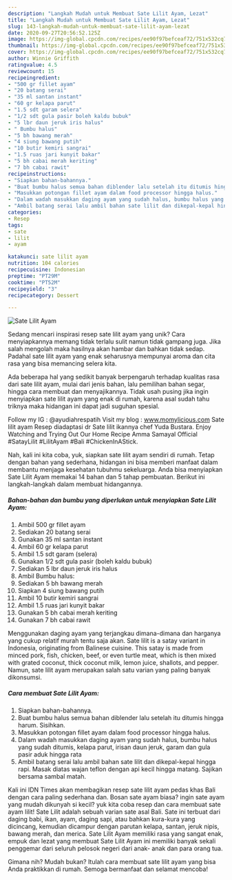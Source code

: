 ```yaml
---
description: "Langkah Mudah untuk Membuat Sate Lilit Ayam, Lezat"
title: "Langkah Mudah untuk Membuat Sate Lilit Ayam, Lezat"
slug: 143-langkah-mudah-untuk-membuat-sate-lilit-ayam-lezat
date: 2020-09-27T20:56:52.125Z
image: https://img-global.cpcdn.com/recipes/ee90f97befceaf72/751x532cq70/sate-lilit-ayam-foto-resep-utama.jpg
thumbnail: https://img-global.cpcdn.com/recipes/ee90f97befceaf72/751x532cq70/sate-lilit-ayam-foto-resep-utama.jpg
cover: https://img-global.cpcdn.com/recipes/ee90f97befceaf72/751x532cq70/sate-lilit-ayam-foto-resep-utama.jpg
author: Winnie Griffith
ratingvalue: 4.5
reviewcount: 15
recipeingredient:
- "500 gr fillet ayam"
- "20 batang serai"
- "35 ml santan instant"
- "60 gr kelapa parut"
- "1.5 sdt garam selera"
- "1/2 sdt gula pasir boleh kaldu bubuk"
- "5 lbr daun jeruk iris halus"
- " Bumbu halus"
- "5 bh bawang merah"
- "4 siung bawang putih"
- "10 butir kemiri sangrai"
- "1.5 ruas jari kunyit bakar"
- "5 bh cabai merah keriting"
- "7 bh cabai rawit"
recipeinstructions:
- "Siapkan bahan-bahannya."
- "Buat bumbu halus semua bahan diblender lalu setelah itu ditumis hingga harum. Sisihkan."
- "Masukkan potongan fillet ayam dalam food processor hingga halus."
- "Dalam wadah masukkan daging ayam yang sudah halus, bumbu halus yang sudah ditumis, kelapa parut, irisan daun jeruk, garam dan gula pasir aduk hingga rata"
- "Ambil batang serai lalu ambil bahan sate lilit dan dikepal-kepal hingga rapi. Masak diatas wajan teflon dengan api kecil hingga matang. Sajikan bersama sambal matah."
categories:
- Resep
tags:
- sate
- lilit
- ayam

katakunci: sate lilit ayam 
nutrition: 104 calories
recipecuisine: Indonesian
preptime: "PT29M"
cooktime: "PT52M"
recipeyield: "3"
recipecategory: Dessert

---
```



![Sate Lilit Ayam](https://img-global.cpcdn.com/recipes/ee90f97befceaf72/751x532cq70/sate-lilit-ayam-foto-resep-utama.jpg)

Sedang mencari inspirasi resep sate lilit ayam yang unik? Cara menyiapkannya memang tidak terlalu sulit namun tidak gampang juga. Jika salah mengolah maka hasilnya akan hambar dan bahkan tidak sedap. Padahal sate lilit ayam yang enak seharusnya mempunyai aroma dan cita rasa yang bisa memancing selera kita.

Ada beberapa hal yang sedikit banyak berpengaruh terhadap kualitas rasa dari sate lilit ayam, mulai dari jenis bahan, lalu pemilihan bahan segar, hingga cara membuat dan menyajikannya. Tidak usah pusing jika ingin menyiapkan sate lilit ayam yang enak di rumah, karena asal sudah tahu triknya maka hidangan ini dapat jadi suguhan spesial.

Follow my IG : @ayudiahrespatih Visit my blog : www.momylicious.com Sate lilit ayam Resep diadaptasi dr Sate lilit ikannya chef Yuda Bustara. Enjoy Watching and Trying Out Our Home Recipe Amma Samayal Official #SatayLilit #LilitAyam #Bali #ChickenInAStick.


Nah, kali ini kita coba, yuk, siapkan sate lilit ayam sendiri di rumah. Tetap dengan bahan yang sederhana, hidangan ini bisa memberi manfaat dalam membantu menjaga kesehatan tubuhmu sekeluarga. Anda bisa menyiapkan Sate Lilit Ayam memakai 14 bahan dan 5 tahap pembuatan. Berikut ini langkah-langkah dalam membuat hidangannya.

<!--inarticleads1-->

##### Bahan-bahan dan bumbu yang diperlukan untuk menyiapkan Sate Lilit Ayam:

1. Ambil 500 gr fillet ayam
1. Sediakan 20 batang serai
1. Gunakan 35 ml santan instant
1. Ambil 60 gr kelapa parut
1. Ambil 1.5 sdt garam (selera)
1. Gunakan 1/2 sdt gula pasir (boleh kaldu bubuk)
1. Sediakan 5 lbr daun jeruk iris halus
1. Ambil  Bumbu halus:
1. Sediakan 5 bh bawang merah
1. Siapkan 4 siung bawang putih
1. Ambil 10 butir kemiri sangrai
1. Ambil 1.5 ruas jari kunyit bakar
1. Gunakan 5 bh cabai merah keriting
1. Gunakan 7 bh cabai rawit


Menggunakan daging ayam yang terjangkau dimana-dimana dan harganya yang cukup relatif murah tentu saja akan. Sate lilit is a satay variant in Indonesia, originating from Balinese cuisine. This satay is made from minced pork, fish, chicken, beef, or even turtle meat, which is then mixed with grated coconut, thick coconut milk, lemon juice, shallots, and pepper. Namun, sate lilit ayam merupakan salah satu varian yang paling banyak dikonsumsi. 

<!--inarticleads2-->

##### Cara membuat Sate Lilit Ayam:

1. Siapkan bahan-bahannya.
1. Buat bumbu halus semua bahan diblender lalu setelah itu ditumis hingga harum. Sisihkan.
1. Masukkan potongan fillet ayam dalam food processor hingga halus.
1. Dalam wadah masukkan daging ayam yang sudah halus, bumbu halus yang sudah ditumis, kelapa parut, irisan daun jeruk, garam dan gula pasir aduk hingga rata
1. Ambil batang serai lalu ambil bahan sate lilit dan dikepal-kepal hingga rapi. Masak diatas wajan teflon dengan api kecil hingga matang. Sajikan bersama sambal matah.


Kali ini IDN Times akan membagikan resep sate lilit ayam pedas khas Bali dengan cara paling sederhana dan. Bosan sate ayam biasa? ingin sate ayam yang mudah dikunyah si kecil? yuk kita coba resep dan cara membuat sate ayam lilit! Sate Lilit adalah sebuah varian sate asal Bali. Sate ini terbuat dari daging babi, ikan, ayam, daging sapi, atau bahkan kura-kura yang dicincang, kemudian dicampur dengan parutan kelapa, santan, jeruk nipis, bawang merah, dan merica. Sate Lilit Ayam memiliki rasa yang sangat enak, empuk dan lezat yang membuat Sate Lilit Ayam ini memiliki banyak sekali penggemar dari seluruh pelosok negeri dari anak- anak dan para orang tua. 

Gimana nih? Mudah bukan? Itulah cara membuat sate lilit ayam yang bisa Anda praktikkan di rumah. Semoga bermanfaat dan selamat mencoba!
